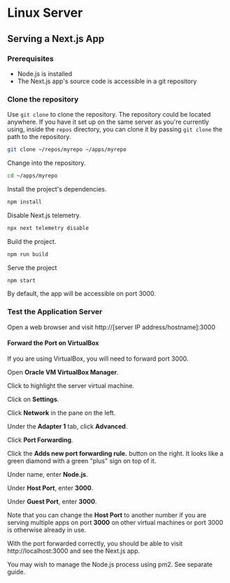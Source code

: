 # Linux Server

## Serving a Next.js App

### Prerequisites

- Node.js is installed
- The Next.js app's source code is accessible in a git repository

### Clone the repository

Use `git clone` to clone the repository. The repository could be located
anywhere. If you have it set up on the same server as you're currently using,
inside the `repos` directory, you can clone it by passing `git clone` the path
to the repository.

```sh
git clone ~/repos/myrepo ~/apps/myrepo
```

Change into the repository.

```sh
cd ~/apps/myrepo
```

Install the project's dependencies.

```sh
npm install
```

Disable Next.js telemetry.

```sh
npx next telemetry disable
```

Build the project.

```sh
npm run build
```

Serve the project

```sh
npm start
```

By default, the app will be accessible on port 3000.

### Test the Application Server

Open a web browser and visit http://[server IP address/hostname]:3000

#### Forward the Port on VirtualBox

If you are using VirtualBox, you will need to forward port 3000.

Open **Oracle VM VirtualBox Manager**.

Click to highlight the server virtual machine.

Click on **Settings**.

Click **Network** in the pane on the left.

Under the **Adapter 1** tab, click **Advanced**.

Click **Port Forwarding**.

Click the **Adds new port forwarding rule.** button on the right. It looks like
a green diamond with a green "plus" sign on top of it.

Under name, enter **Node.js**.

Under **Host Port**, enter **3000**.

Under **Guest Port**, enter **3000**.

Note that you can change the **Host Port** to another number if you are serving
multiple apps on port **3000** on other virtual machines or port 3000 is
otherwise already in use.

With the port forwarded correctly, you should be able to visit
http://localhost:3000 and see the Next.js app.

You may wish to manage the Node.js process using pm2. See separate guide.
